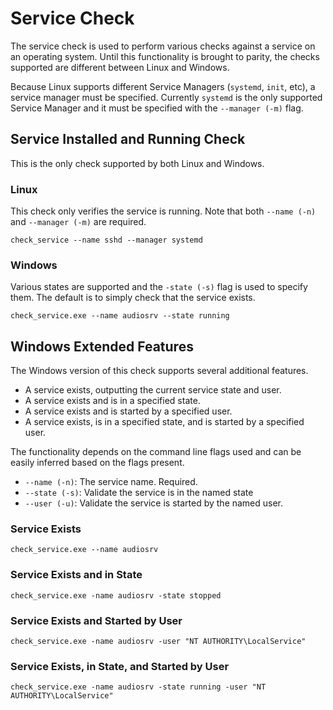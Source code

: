 # Service Check
The service check is used to perform various checks against a service on an operating system. Until this functionality is brought to parity, the checks supported are different between Linux and Windows.

Because Linux supports different Service Managers (`systemd`, `init`, etc), a service manager must be specified. Currently `systemd` is the only supported Service Manager and it must be specified with the `--manager (-m)` flag.

## Service Installed and Running Check
This is the only check supported by both Linux and Windows.

### Linux
This check only verifies the service is running. Note that both `--name (-n)` and `--manager (-m)` are required.
```
check_service --name sshd --manager systemd
```

### Windows
Various states are supported and the `-state (-s)` flag is used to specify them. The default is to simply check that the service exists.
```
check_service.exe --name audiosrv --state running
```

## Windows Extended Features
The Windows version of this check supports several additional features.
* A service exists, outputting the current service state and user.
* A service exists and is in a specified state.
* A service exists and is started by a specified user.
* A service exists, is in a specified state, and is started by a specified user.

The functionality depends on the command line flags used and can be easily inferred based on the flags present.
* `--name (-n)`: The service name. Required.
* `--state (-s)`: Validate the service is in the named state
* `--user (-u)`: Validate the service is started by the named user.

### Service Exists
```
check_service.exe --name audiosrv
```
### Service Exists and in State
```
check_service.exe -name audiosrv -state stopped
```
### Service Exists and Started by User
```
check_service.exe -name audiosrv -user "NT AUTHORITY\LocalService"
```
### Service Exists, in State, and Started by User
```
check_service.exe -name audiosrv -state running -user "NT AUTHORITY\LocalService"
```